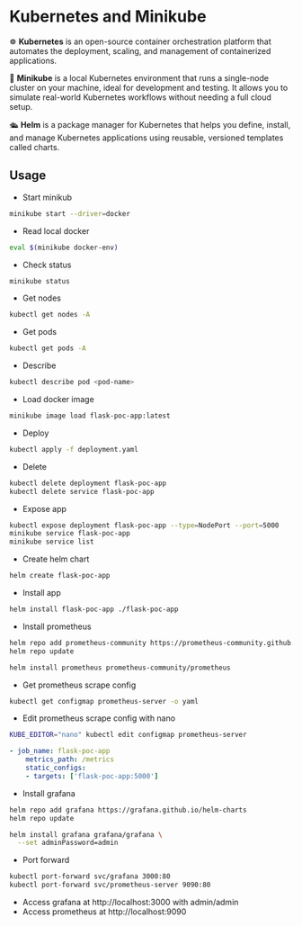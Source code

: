 # Kubernetes and Minikube

☸️ **Kubernetes** is an open-source container orchestration platform that automates the deployment, scaling, and management of containerized applications.

🧭 **Minikube** is a local Kubernetes environment that runs a single-node cluster on your machine, ideal for development and testing. It allows you to simulate real-world Kubernetes workflows without needing a full cloud setup.

🛳️ **Helm** is a package manager for Kubernetes that helps you define, install, and manage Kubernetes applications using reusable, versioned templates called charts.

## Usage

* Start minikub
```bash
minikube start --driver=docker
```

* Read local docker
```bash
eval $(minikube docker-env)
```

* Check status
```bash
minikube status
```

* Get nodes
```bash
kubectl get nodes -A
```

* Get pods
```bash
kubectl get pods -A
```

* Describe
```bash
kubectl describe pod <pod-name>
```

* Load docker image
```bash
minikube image load flask-poc-app:latest
```

* Deploy
```bash
kubectl apply -f deployment.yaml
```

* Delete
```bash
kubectl delete deployment flask-poc-app
kubectl delete service flask-poc-app
```

* Expose app
```bash
kubectl expose deployment flask-poc-app --type=NodePort --port=5000
minikube service flask-poc-app
minikube service list
```

* Create helm chart
```bash
helm create flask-poc-app
```

* Install app
```bash
helm install flask-poc-app ./flask-poc-app
```

* Install prometheus
```bash
helm repo add prometheus-community https://prometheus-community.github.io/helm-charts
helm repo update

helm install prometheus prometheus-community/prometheus
```

* Get prometheus scrape config
```bash
kubectl get configmap prometheus-server -o yaml
```

* Edit prometheus scrape config with nano
```bash
KUBE_EDITOR="nano" kubectl edit configmap prometheus-server
```

```yml
- job_name: flask-poc-app
    metrics_path: /metrics
    static_configs:
    - targets: ['flask-poc-app:5000']
```

* Install grafana
```bash
helm repo add grafana https://grafana.github.io/helm-charts
helm repo update

helm install grafana grafana/grafana \
  --set adminPassword=admin
```

* Port forward
```bash
kubectl port-forward svc/grafana 3000:80
kubectl port-forward svc/prometheus-server 9090:80
```

* Access grafana at http://localhost:3000 with admin/admin
* Access prometheus at http://localhost:9090